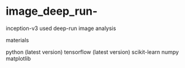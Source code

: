 # image_deep_run-
inception-v3 used deep-run image analysis

materials

python (latest version)
tensorflow (latest version)
scikit-learn
numpy
matplotlib
